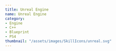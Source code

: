 ```yaml
---
title: Unreal Engine
name: Unreal Engine
category:
- Engine
- C++
- Blueprint
- PS4
thumbnail: "/assets/images/SkillIcons/unreal.svg"
---
```


